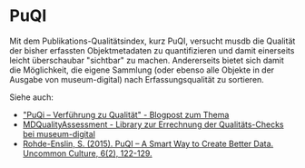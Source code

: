 # PuQI

Mit dem Publikations-Qualitätsindex, kurz PuQI, versucht musdb die Qualität der bisher
erfassten Objektmetadaten zu quantifizieren und damit einerseits leicht überschaubar "sichtbar"
zu machen. Andererseits bietet sich damit die Möglichkeit, die eigene Sammlung (oder ebenso alle
Objekte in der Ausgabe von museum-digital) nach Erfassungsqualität zu sortieren.

Siehe auch:

- ["PuQi – Verführung zu Qualität" - Blogpost zum Thema](https://blog.museum-digital.org/de/2021/01/22/ein-publikations-qualitaets-index-fuer-museumsobjektinformationen/)
- [MDQualityAssessment - Library zur Errechnung der Qualitäts-Checks bei museum-digital](https://gitea.armuli.eu/museum-digital/MDQualityAssessment)
- [Rohde-Enslin, S. (2015). PuQI – A Smart Way to Create Better Data. Uncommon Culture, 6(2), 122-129.](https://uncommonculture.org/ojs/index.php/UC/article/view/6218)
